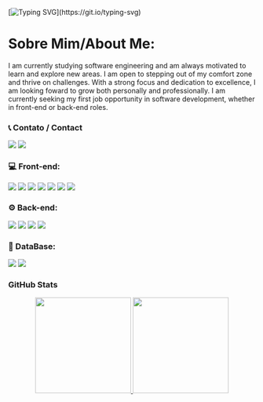 [![Typing SVG](https://readme-typing-svg.herokuapp.com?font=Sono+monospace&pause=1000&color=F7F7F7&background=FFFFFF00&repeat=false&width=435&lines=Hi%2C+everyone!+I'm+Vitor+Henrique.;Nice+to+meet+you!)](https://git.io/typing-svg)

# Sobre Mim/About Me:

I am currently studying software engineering and am always motivated to learn and explore new areas. I am open to stepping out of my comfort zone and thrive on challenges. With a strong focus and dedication to excellence, I am looking foward to grow both personally and professionally. I am currently seeking my first job opportunity in software development, whether in front-end or back-end roles.

### 📞 Contato / Contact

<div> 
  <a href="https://www.linkedin.com/in/vitor-henrique-185b092b1/" target="_blank"><img src="https://img.shields.io/badge/-LinkedIn-%230077B5?style=for-the-badge&logo=linkedin&logoColor=white" target="_blank"></a>
  <a href="mailto:vitorhenriquedasilveira@gmail.com"><img src="https://img.shields.io/badge/Gmail-D14836?style=for-the-badge&logo=gmail&logoColor=white"></a>
</div>

### 💻 Front-end:

<div>
  <img src="https://img.shields.io/badge/HTML-239120?style=for-the-badge&logo=html5&logoColor=white">
  <img src="https://img.shields.io/badge/CSS-239120?&style=for-the-badge&logo=css&logoColor=white">
  <img src="https://img.shields.io/badge/JavaScript-F7DF1E?style=for-the-badge&logo=javascript&logoColor=black">
  <img src="https://img.shields.io/badge/TypeScript-007ACC?style=for-the-badge&logo=typescript&logoColor=white">
  <img src="https://img.shields.io/badge/React-20232A?style=for-the-badge&logo=react&logoColor=61DAFB">
  <img src="https://img.shields.io/badge/Tailwind_CSS-38B2AC?style=for-the-badge&logo=tailwind-css&logoColor=white">
  <img src="https://img.shields.io/badge/Angular-DD0031?style=for-the-badge&logo=angular&logoColor=white">
</div>

### ⚙️ Back-end:
<div>
  <img src="https://img.shields.io/badge/Express.js-404D59?style=for-the-badge">
  <img src="https://img.shields.io/badge/Node.js-43853D?style=for-the-badge&logo=node.js&logoColor=white">
  <img src="https://img.shields.io/badge/Python-3776AB?style=for-the-badge&logo=python&logoColor=white">
  <img src="https://img.shields.io/badge/Java-%23ED8B00.svg?logo=openjdk&logoColor=white">
</div>

### 💾 DataBase:
<div>
  <img src="https://img.shields.io/badge/MySQL-00000F?style=for-the-badge&logo=mysql&logoColor=white">
  <img src="https://img.shields.io/badge/SQLite-07405E?style=for-the-badge&logo=sqlite&logoColor=white">
</div>

### GitHub Stats

<div align="center" style="display: flex; justify-content: center;">
  <a href="https://github.com/Cyronp">
    <img height="195px" src="https://github-readme-stats.vercel.app/api?username=Cyronp&theme=dark&show_icons=true&hide_border=true&count_private=true"/>
    <img height="195px" src="https://github-readme-stats.vercel.app/api/top-langs/?username=Cyronp&theme=dark&show_icons=true&hide_border=true&layout=compact"/>
  </a>
</div>
    
